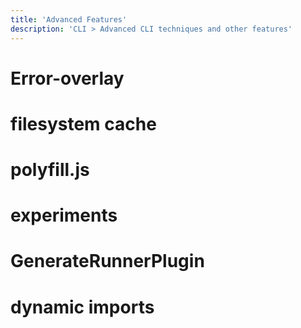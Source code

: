 ```yaml
---
title: 'Advanced Features'
description: 'CLI > Advanced CLI techniques and other features'
---
```


# Error-overlay
# filesystem cache

# polyfill.js


# experiments

# GenerateRunnerPlugin

# dynamic imports
